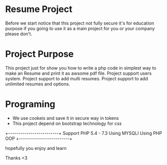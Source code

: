 # Resume Project


Before we start notice that this project not fully secure it's for education purpose if you going to use it as a main project for you or your company please don't. 

# Project Purpose
This project just for show you how to write a php code in simplest way to make an Resume and print it as awsome pdf file.
Project support users system.
Project support to add multi resumes.
Project support to add unlimited resumes and options.


# Programing

- We use cookeis and save it in secure way in tokens 
- This project depend on bootstrap technology for css  

+-------------------------+ 
Support PHP 5.4 - 7.3 
Using MYSQLI 
Using PHP OOP 
+-------------------------+  

hopefully you enjoy and learn 

Thanks <3
